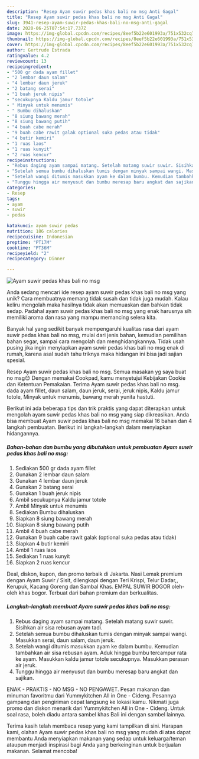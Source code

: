 ```yaml
---
description: "Resep Ayam suwir pedas khas bali no msg Anti Gagal"
title: "Resep Ayam suwir pedas khas bali no msg Anti Gagal"
slug: 3941-resep-ayam-suwir-pedas-khas-bali-no-msg-anti-gagal
date: 2020-06-25T07:54:17.737Z
image: https://img-global.cpcdn.com/recipes/8eef5b22e601993a/751x532cq70/ayam-suwir-pedas-khas-bali-no-msg-foto-resep-utama.jpg
thumbnail: https://img-global.cpcdn.com/recipes/8eef5b22e601993a/751x532cq70/ayam-suwir-pedas-khas-bali-no-msg-foto-resep-utama.jpg
cover: https://img-global.cpcdn.com/recipes/8eef5b22e601993a/751x532cq70/ayam-suwir-pedas-khas-bali-no-msg-foto-resep-utama.jpg
author: Gertrude Estrada
ratingvalue: 4.2
reviewcount: 13
recipeingredient:
- "500 gr dada ayam fillet"
- "2 lembar daun salam"
- "4 lembar daun jeruk"
- "2 batang serai"
- "1 buah jeruk nipis"
- "secukupnya Kaldu jamur totole"
- " Minyak untuk menumis"
- " Bumbu dihaluskan"
- "8 siung bawang merah"
- "8 siung bawang putih"
- "4 buah cabe merah"
- "9 buah cabe rawit galak optional suka pedas atau tidak"
- "4 butir kemiri"
- "1 ruas laos"
- "1 ruas kunyit"
- "2 ruas kencur"
recipeinstructions:
- "Rebus daging ayam sampai matang. Setelah matang suwir suwir. Sisihkan air sisa rebusan ayam tadi."
- "Setelah semua bumbu dihaluskan tumis dengan minyak sampai wangi. Masukkan serai, daun salam, daun jeruk."
- "Setelah wangi ditumis masukkan ayam ke dalam bumbu. Kemudian tambahkan air sisa rebusan ayam. Aduk hingga bumbu tercampur rata ke ayam. Masukkan kaldu jamur totole secukupnya. Masukkan perasan air jeruk."
- "Tunggu hingga air menyusut dan bumbu meresap baru angkat dan sajikan."
categories:
- Resep
tags:
- ayam
- suwir
- pedas

katakunci: ayam suwir pedas 
nutrition: 186 calories
recipecuisine: Indonesian
preptime: "PT17M"
cooktime: "PT36M"
recipeyield: "2"
recipecategory: Dinner

---
```



![Ayam suwir pedas khas bali no msg](https://img-global.cpcdn.com/recipes/8eef5b22e601993a/751x532cq70/ayam-suwir-pedas-khas-bali-no-msg-foto-resep-utama.jpg)

Anda sedang mencari ide resep ayam suwir pedas khas bali no msg yang unik? Cara membuatnya memang tidak susah dan tidak juga mudah. Kalau keliru mengolah maka hasilnya tidak akan memuaskan dan bahkan tidak sedap. Padahal ayam suwir pedas khas bali no msg yang enak harusnya sih memiliki aroma dan rasa yang mampu memancing selera kita.

Banyak hal yang sedikit banyak mempengaruhi kualitas rasa dari ayam suwir pedas khas bali no msg, mulai dari jenis bahan, kemudian pemilihan bahan segar, sampai cara mengolah dan menghidangkannya. Tidak usah pusing jika ingin menyiapkan ayam suwir pedas khas bali no msg enak di rumah, karena asal sudah tahu triknya maka hidangan ini bisa jadi sajian spesial.

Resep Ayam suwir pedas khas bali no msg. Semua masakan yg saya buat no msg😊 Dengan memakai Cookpad, kamu menyetujui Kebijakan Cookie dan Ketentuan Pemakaian. Terima Ayam suwir pedas khas bali no msg. dada ayam fillet, daun salam, daun jeruk, serai, jeruk nipis, Kaldu jamur totole, Minyak untuk menumis, bawang merah yunita hastuti.


Berikut ini ada beberapa tips dan trik praktis yang dapat diterapkan untuk mengolah ayam suwir pedas khas bali no msg yang siap dikreasikan. Anda bisa membuat Ayam suwir pedas khas bali no msg memakai 16 bahan dan 4 langkah pembuatan. Berikut ini langkah-langkah dalam menyiapkan hidangannya.

<!--inarticleads1-->

##### Bahan-bahan dan bumbu yang dibutuhkan untuk pembuatan Ayam suwir pedas khas bali no msg:

1. Sediakan 500 gr dada ayam fillet
1. Gunakan 2 lembar daun salam
1. Gunakan 4 lembar daun jeruk
1. Gunakan 2 batang serai
1. Gunakan 1 buah jeruk nipis
1. Ambil secukupnya Kaldu jamur totole
1. Ambil  Minyak untuk menumis
1. Sediakan  Bumbu dihaluskan
1. Siapkan 8 siung bawang merah
1. Siapkan 8 siung bawang putih
1. Ambil 4 buah cabe merah
1. Gunakan 9 buah cabe rawit galak (optional suka pedas atau tidak)
1. Siapkan 4 butir kemiri
1. Ambil 1 ruas laos
1. Sediakan 1 ruas kunyit
1. Siapkan 2 ruas kencur


Deal, diskon, kupon, dan promo terbaik di Jakarta. Nasi Lemak premium dengan Ayam Suwir / Sisit, dilengkapi dengan Teri Krispi, Telur Dadar,, Kerupuk, Kacang Goreng dan Sambal Khas. EMPAL SUWIR BOGOR oleh-oleh khas bogor. Terbuat dari bahan premium dan berkualitas. 

<!--inarticleads2-->

##### Langkah-langkah membuat Ayam suwir pedas khas bali no msg:

1. Rebus daging ayam sampai matang. Setelah matang suwir suwir. Sisihkan air sisa rebusan ayam tadi.
1. Setelah semua bumbu dihaluskan tumis dengan minyak sampai wangi. Masukkan serai, daun salam, daun jeruk.
1. Setelah wangi ditumis masukkan ayam ke dalam bumbu. Kemudian tambahkan air sisa rebusan ayam. Aduk hingga bumbu tercampur rata ke ayam. Masukkan kaldu jamur totole secukupnya. Masukkan perasan air jeruk.
1. Tunggu hingga air menyusut dan bumbu meresap baru angkat dan sajikan.


ENAK - PRAKTIS - NO MSG - NO PENGAWET. Pesan makanan dan minuman favoritmu dari Yummykitchen All in One - Cideng. Pesannya gampang dan pengiriman cepat langsung ke lokasi kamu. Nikmati juga promo dan diskon menarik dari Yummykitchen All in One - Cideng. Untuk soal rasa, boleh diadu antara sambel khas Bali ini dengan sambel lainnya. 

Terima kasih telah membaca resep yang kami tampilkan di sini. Harapan kami, olahan Ayam suwir pedas khas bali no msg yang mudah di atas dapat membantu Anda menyiapkan makanan yang sedap untuk keluarga/teman ataupun menjadi inspirasi bagi Anda yang berkeinginan untuk berjualan makanan. Selamat mencoba!
